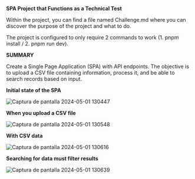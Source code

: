 **SPA Project that Functions as a Technical Test**

Within the project, you can find a file named Challenge.md where you can discover the purpose of the project and what to do.

The project is configured to only require 2 commands to work (1. pnpm install / 2. pnpm run dev).

**SUMMARY**

Create a Single Page Application (SPA) with API endpoints. The objective is to upload a CSV file containing information, process it, and be able to search records based on input.


**Initial state of the SPA**

![Captura de pantalla 2024-05-01 130447](https://github.com/WuKiruru/Prueba-tecnica-shawarm/assets/107038229/d181982f-6591-409d-a2e2-77a58c7aae2d)

**When you upload a CSV file**

![Captura de pantalla 2024-05-01 130548](https://github.com/WuKiruru/Prueba-tecnica-shawarm/assets/107038229/1df3da46-29d2-4e45-b3e1-a6ff7f7d61a3)

**With CSV data**

![Captura de pantalla 2024-05-01 130616](https://github.com/WuKiruru/Prueba-tecnica-shawarm/assets/107038229/bf9d8661-a443-4690-bce0-7f1e6e157300)

**Searching for data must filter results**

![Captura de pantalla 2024-05-01 130639](https://github.com/WuKiruru/Prueba-tecnica-shawarm/assets/107038229/beeff8ed-1004-4fa6-a2aa-b59cc2b29d4e)

